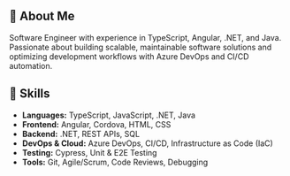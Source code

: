 ## 🚀 About Me  
Software Engineer with experience in TypeScript, Angular, .NET, and Java. Passionate about building scalable, maintainable software solutions and optimizing development workflows with Azure DevOps and CI/CD automation.  

## 🔧 Skills  
- **Languages:** TypeScript, JavaScript, .NET, Java  
- **Frontend:** Angular, Cordova, HTML, CSS  
- **Backend:** .NET, REST APIs, SQL  
- **DevOps & Cloud:** Azure DevOps, CI/CD, Infrastructure as Code (IaC)  
- **Testing:** Cypress, Unit & E2E Testing  
- **Tools:** Git, Agile/Scrum, Code Reviews, Debugging  

